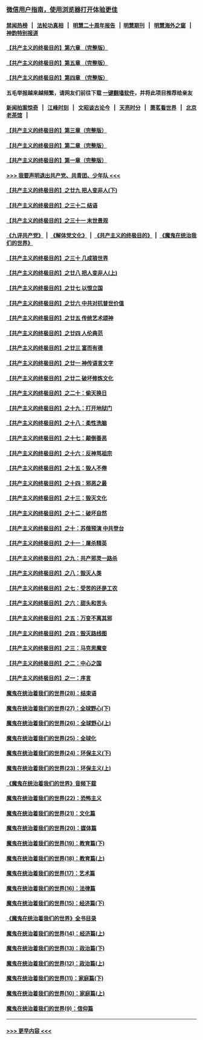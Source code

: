 ### [微信用户指南，使用浏览器打开体验更佳](https://github.com/gfw-breaker/banned-news1/blob/master/indexes/wechat-guide.md?t=0)
#### [禁闻热榜](热点新闻.md?t=0)  &nbsp;&nbsp;|&nbsp;&nbsp; [法轮功真相](https://github.com/gfw-breaker/truth/blob/master/README.md?t=0) &nbsp;&nbsp;|&nbsp;&nbsp; [明慧二十周年报告](https://github.com/gfw-breaker/mh-reports/blob/master/README.md?t=0) &nbsp;&nbsp;|&nbsp;&nbsp;[明慧期刊](https://github.com/gfw-breaker/mh-qikan) &nbsp;&nbsp;|&nbsp;&nbsp; [明慧海外之窗](https://github.com/gfw-breaker/mh-news/blob/master/README.md?t=0) &nbsp;&nbsp;|&nbsp;&nbsp; [神韵特别报道](https://github.com/gfw-breaker/mh-news/blob/master/shenyun.md?t=0)
#### [【共产主义的终极目的】第六章 （完整版）](../pages/nsc422/n11428913.md?t=02111802) 
#### [【共产主义的终极目的】第五章 （完整版）](../pages/nsc422/n11428912.md?t=02111802) 
#### [【共产主义的终极目的】第四章 （完整版）](../pages/nsc422/n11428907.md?t=02111802) 
#### 五毛举报越来越频繁，请网友们前往下载 [一键翻墙软件](https://github.com/gfw-breaker/ssr-accounts)，并将此项目推荐给亲友
#### [新闻拍案惊奇](https://github.com/gfw-breaker/banned-news1/blob/master/pages/link4.md) &nbsp;&nbsp;|&nbsp;&nbsp; [江峰时刻](https://github.com/gfw-breaker/banned-news1/blob/master/pages/link4.md) &nbsp;&nbsp;|&nbsp;&nbsp; [文昭谈古论今](https://github.com/gfw-breaker/banned-news1/blob/master/pages/link4.md) &nbsp;&nbsp;|&nbsp;&nbsp; [天亮时分](https://github.com/gfw-breaker/banned-news1/blob/master/pages/link4.md) &nbsp;&nbsp;|&nbsp;&nbsp; [萧茗看世界](https://github.com/gfw-breaker/banned-news1/blob/master/pages/link4.md) &nbsp;&nbsp;|&nbsp;&nbsp; [北京老茶馆](https://github.com/gfw-breaker/banned-news1/blob/master/pages/link4.md) &nbsp;&nbsp;|&nbsp;&nbsp; 
#### [【共产主义的终极目的】第三章（完整版）](../pages/nsc422/n11428848.md?t=02111802) 
#### [【共产主义的终极目的】第二章（完整版）](../pages/nsc422/n11428831.md?t=02111802) 
#### [【共产主义的终极目的】第一章（完整版）](../pages/nsc422/n11417651.md?t=02111802) 
#### [>>> 我要声明退出共产党、共青团、少年队 <<<](https://github.com/begood0513/goodnews/blob/master/quit/letter.md) 
#### [【共产主义的终极目的】之廿九 把人变非人(下)](../pages/nsc422/n11344140.md?t=02111802) 
#### [【共产主义的终极目的】之三十二 结语](../pages/nsc422/n11360535.md?t=02111802) 
#### [【共产主义的终极目的】之三十一 末世景观](../pages/nsc422/n11351129.md?t=02111802) 
#### [《九评共产党》](https://github.com/begood0513/9ping.md/blob/master/README.md) &nbsp;|&nbsp; [《解体党文化》](../../../../jtdwh.md/blob/master/README.md)  &nbsp;|&nbsp; [《共产主义的终极目的》](../../../../gczydzjmd.md/blob/master/README.md) &nbsp;|&nbsp; [《魔鬼在统治我们的世界》](../../../../mgztzwmdsj.md/blob/master/README.md) 
#### [【共产主义的终极目的】之三十 几成狼世界](../pages/nsc422/n11348280.md?t=02111802) 
#### [【共产主义的终极目的】之廿八 把人变非人(上)](../pages/nsc422/n11340492.md?t=02111802) 
#### [【共产主义的终极目的】之廿七 以恨立国](../pages/nsc422/n11336944.md?t=02111802) 
#### [【共产主义的终极目的】之廿六 中共对抗普世价值](../pages/nsc422/n11324785.md?t=02111802) 
#### [【共产主义的终极目的】之廿五 传统艺术颂神](../pages/nsc422/n11296396.md?t=02111802) 
#### [【共产主义的终极目的】之廿四 人伦典范](../pages/nsc422/n11296397.md?t=02111802) 
#### [【共产主义的终极目的】之廿三 富而有德](../pages/nsc422/n11283598.md?t=02111802) 
#### [【共产主义的终极目的】之廿一 神传语言文字](../pages/nsc422/n11263265.md?t=02111802) 
#### [【共产主义的终极目的】之廿二 破坏修炼文化](../pages/nsc422/n11245728.md?t=02111802) 
#### [【共产主义的终极目的】之二十：偷天换日](../pages/nsc422/n11238846.md?t=02111802) 
#### [【共产主义的终极目的】之十九：打开地狱门](../pages/nsc422/n11206376.md?t=02111802) 
#### [【共产主义的终极目的】之十八：柔性洗脑](../pages/nsc422/n11199994.md?t=02111802) 
#### [【共产主义的终极目的】之十七：颠倒善恶](../pages/nsc422/n11179782.md?t=02111802) 
#### [【共产主义的终极目的】之十六：反神骂祖宗](../pages/nsc422/n11166798.md?t=02111802) 
#### [【共产主义的终极目的】之十五：毁人不倦](../pages/nsc422/n11166792.md?t=02111802) 
#### [【共产主义的终极目的】之十四：邪恶之最](../pages/nsc422/n11150249.md?t=02111802) 
#### [【共产主义的终极目的】之十三：毁灭文化](../pages/nsc422/n11135227.md?t=02111802) 
#### [【共产主义的终极目的】之十二：破坏自然](../pages/nsc422/n11135214.md?t=02111802) 
#### [【共产主义的终极目的】之十：苏俄预演 中共登台](../pages/nsc422/n11118424.md?t=02111802) 
#### [【共产主义的终极目的】之十一：屠杀精英](../pages/nsc422/n11118442.md?t=02111802) 
#### [【共产主义的终极目的】之九：共产邪灵一路杀](../pages/nsc422/n11114139.md?t=02111802) 
#### [【共产主义的终极目的】之八：毁灭人类](../pages/nsc422/n11108503.md?t=02111802) 
#### [【共产主义的终极目的】之七：受苦的还是工农](../pages/nsc422/n11101809.md?t=02111802) 
#### [【共产主义的终极目的】之六：甜头和苦头](../pages/nsc422/n11096971.md?t=02111802) 
#### [【共产主义的终极目的】之五：万变不离其邪](../pages/nsc422/n11091285.md?t=02111802) 
#### [【共产主义的终极目的】之四：毁灭路线图](../pages/nsc422/n11086284.md?t=02111802) 
#### [【共产主义的终极目的】之三：马克思魔变](../pages/nsc422/n11061941.md?t=02111802) 
#### [【共产主义的终极目的】之二：中心之国](../pages/nsc422/n11047728.md?t=02111802) 
#### [【共产主义的终极目的】之一：序言](../pages/nsc422/n11086077.md?t=02111802) 
#### [魔鬼在统治着我们的世界(28)：结束语](../pages/nsc422/n10936246.md?t=02111802) 
#### [魔鬼在统治着我们的世界(27)：全球野心(下)](../pages/nsc422/n10928319.md?t=02111802) 
#### [魔鬼在统治着我们的世界(26)：全球野心(上)](../pages/nsc422/n10900318.md?t=02111802) 
#### [魔鬼在统治着我们的世界(25)：全球化](../pages/nsc422/n10788205.md?t=02111802) 
#### [魔鬼在统治着我们的世界(24)：环保主义(下)](../pages/nsc422/n10695307.md?t=02111802) 
#### [魔鬼在统治着我们的世界(23)：环保主义(上)](../pages/nsc422/n10688613.md?t=02111802) 
#### [《魔鬼在统治着我们的世界》音频下载](../pages/nsc422/n10635553.md?t=02111802) 
#### [魔鬼在统治着我们的世界(22)：恐怖主义](../pages/nsc422/n10614727.md?t=02111802) 
#### [魔鬼在统治着我们的世界(21)：文化篇](../pages/nsc422/n10597706.md?t=02111802) 
#### [魔鬼在统治着我们的世界(20)：媒体篇](../pages/nsc422/n10586579.md?t=02111802) 
#### [魔鬼在统治着我们的世界(19)：教育篇(下)](../pages/nsc422/n10564808.md?t=02111802) 
#### [魔鬼在统治着我们的世界(18)：教育篇(上)](../pages/nsc422/n10526970.md?t=02111802) 
#### [魔鬼在统治着我们的世界(17)：艺术篇](../pages/nsc422/n10499093.md?t=02111802) 
#### [魔鬼在统治着我们的世界(16)：法律篇](../pages/nsc422/n10485969.md?t=02111802) 
#### [魔鬼在统治着我们的世界(15)：经济篇(下)](../pages/nsc422/n10469975.md?t=02111802) 
#### [《魔鬼在统治着我们的世界》全书目录](../pages/nsc422/n10464261.md?t=02111802) 
#### [魔鬼在统治着我们的世界(14)：经济篇(上)](../pages/nsc422/n10457370.md?t=02111802) 
#### [魔鬼在统治着我们的世界(13)：政治篇(下)](../pages/nsc422/n10448270.md?t=02111802) 
#### [魔鬼在统治着我们的世界(12)：政治篇(上)](../pages/nsc422/n10444576.md?t=02111802) 
#### [魔鬼在统治着我们的世界(11)：家庭篇(下)](../pages/nsc422/n10440961.md?t=02111802) 
#### [魔鬼在统治着我们的世界(10)：家庭篇(上)](../pages/nsc422/n10435448.md?t=02111802) 
#### [魔鬼在统治着我们的世界(9)：信仰篇](../pages/nsc422/n10432159.md?t=02111802) 

----
#### [ >>> 更早内容 <<< ](../indexes/nsc422-earlier.md)

